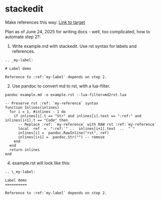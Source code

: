 # stackedit

Make references this way:
<a name="my-target"></a>
[Link to target](README.md#my-target)


Plan as of June 24, 2025 for writing docs - well, too complicated, how to automate step 2?:

1. Write example.md with stackedit. Use rst syntax for labels and references.
```
.. _my-label:

# Label demo

Reference to :ref:`my-label` depends on step 2.
```

2. Use pandoc to convert md to rst, with a lua-filter.

`pandoc example.md -o example.rst --lua-filter=md2rst.lua`
```
-- Preserve rst :ref: `my-reference` syntax
function Inlines(inlines)
  for i = 1, #inlines - 1 do
    if inlines[i].t == "Str" and inlines[i].text == ":ref:" and inlines[i+1].t == "Code" then
      -- Replace :ref: `my-reference` with RAW rst :ref:`my-reference`
      local  ref  =  ":ref:`" ..  inlines[i+1].text  ..  "`"
      inlines[i] =  pandoc.RawInline("rst", ref)
      inlines[i+1] =  pandoc.Str("") -- remove
    end
  end
  return inlines
end
```
4. example.rst will look like this:

```
.. \_my-label:

Label demo
==========

Reference to :ref:`my-label` depends on step 2.
```

<!--stackedit_data:
eyJoaXN0b3J5IjpbLTU5MTA5MTQ2OSw1MzQxNjgyMjhdfQ==
-->